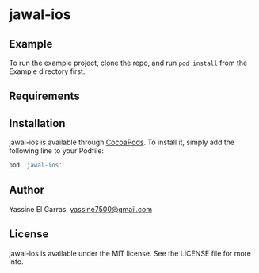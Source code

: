# jawal-ios

## Example

To run the example project, clone the repo, and run `pod install` from the Example directory first.

## Requirements

## Installation

jawal-ios is available through [CocoaPods](https://cocoapods.org). To install
it, simply add the following line to your Podfile:

```ruby
pod 'jawal-ios'
```

## Author

Yassine El Garras, yassine7500@gmail.com

## License

jawal-ios is available under the MIT license. See the LICENSE file for more info.
